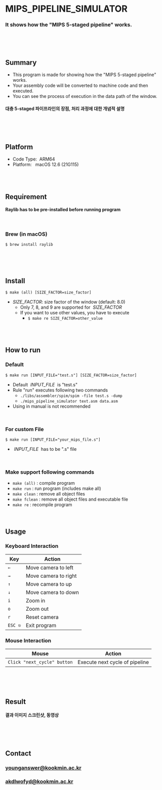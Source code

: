 # MIPS_PIPELINE_SIMULATOR
### It shows how the "MIPS 5-staged pipeline" works.
<br/><br/><br/>

## Summary
* This program is made for showing how the "MIPS 5-staged pipeline" works.
* Your assembly code will be converted to machine code and then executed.
* You can see the process of execution in the data path of the window.
#### 대충 5-staged 파이프라인의 장점, 처리 과정에 대한 개념적 설명
<br/><br/><br/>

## Platform
* Code Type: &nbsp;ARM64
* Platform: &nbsp;&nbsp;macOS 12.6 (21G115)
<br/><br/><br/><br/>

## Requirement
#### Raylib has to be pre-installed before running program
<br/>

### Brew (in macOS)
	$ brew install raylib
<br/><br/><br/>

## Install
	$ make (all) [SIZE_FACTOR=size_factor]
* *SIZE_FACTOR*: size factor of the window (default: 8.0)
	* Only 7, 8, and 9 are supported for &nbsp;*SIZE_FACTOR*
	* If you want to use other values, you have to execute
		* `$ make re SIZE_FACTOR=other_value`
<br/><br/><br/><br/>

## How to run
### Default
	$ make run [INPUT_FILE="test.s"] [SIZE_FACTOR=size_factor]
* Default &nbsp;*INPUT_FILE*&nbsp; is "test.s"
* Rule "run" executes following two commands
	* `./libs/assembler/spim/spim -file test.s -dump`
	* `./mips_pipeline_simulator text.asm data.asm`
* Using in manual is not recommended
<br/>

### For custom File
	$ make run [INPUT_FILE="your_mips_file.s"]
* &nbsp;*INPUT_FILE*&nbsp; has to be ".s" file
<br/>

### Make support following commands
* `make (all)` : compile program
* `make run` : run program (includes make all)
* `make clean` : remove all object files
* `make fclean` : remove all object files and executable file
* `make re` : recompile program
<br/><br/><br/>

## Usage
### Keyboard Interaction
| Key                         | Action                         |
| --------------------------- | ------------------------------ |
| `←`                         | Move camera to left            |
| `→`                         | Move camera to right           |
| `↑`                         | Move camera to up              |
| `↓`                         | Move camera to down            |
| `i`                         | Zoom in                        |
| `o`                         | Zoom out                       |
| `r`                         | Reset camera                   |
| `ESC ⎋`                     | Exit program                   |

### Mouse Interaction
| Mouse                       | Action                         |
| --------------------------- | ------------------------------ |
| `Click "next_cycle" button` | Execute next cycle of pipeline |

<br/><br/><br/>

## Result
#### 결과 이미지 스크린샷, 동영상
<br/><br/><br/>

## Contact
### younganswer@kookmin.ac.kr
### akdlwofyd@kookmin.ac.kr
